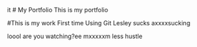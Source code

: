 it # My Portfolio
This is my portfolio


#This is my work
First time
Using 
Git
Lesley sucks axxxxsucking

loool
 are you watching?ee
 mxxxxxm
 less hustle    
 
